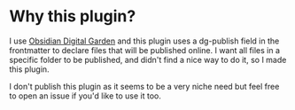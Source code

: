 # Why this plugin?

I use [Obsidian Digital Garden](https://github.com/oleeskild/obsidian-digital-garden) and this plugin uses a dg-publish field in the frontmatter to declare files that will be published online.
I want all files in a specific folder to be published, and didn't find a nice way to do it, so I made this plugin.

I don't publish this plugin as it seems to be a very niche need but feel free to open an issue if you'd like to use it too.
